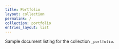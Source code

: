 ```yaml
---
title: Portfolio
layout: collection
permalink: /
collection: portfolio
entries_layout: list
---
```


Sample document listing for the collection `_portfolio`.